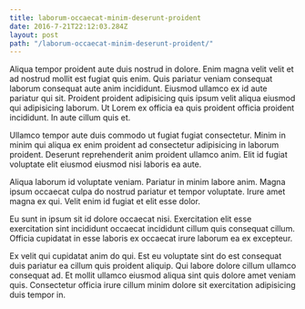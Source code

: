 ```yaml
---
title: laborum-occaecat-minim-deserunt-proident
date: 2016-7-21T22:12:03.284Z
layout: post
path: "/laborum-occaecat-minim-deserunt-proident/"
---
```


Aliqua tempor proident aute duis nostrud in dolore. Enim magna velit velit et ad nostrud mollit est fugiat quis enim. Quis pariatur veniam consequat laborum consequat aute anim incididunt. Eiusmod ullamco ex id aute pariatur qui sit. Proident proident adipisicing quis ipsum velit aliqua eiusmod qui adipisicing laborum. Ut Lorem ex officia ea quis proident officia proident incididunt. In aute cillum quis et.

Ullamco tempor aute duis commodo ut fugiat fugiat consectetur. Minim in minim qui aliqua ex enim proident ad consectetur adipisicing in laborum proident. Deserunt reprehenderit anim proident ullamco anim. Elit id fugiat voluptate elit eiusmod eiusmod nisi laboris ea aute.

Aliqua laborum id voluptate veniam. Pariatur in minim labore anim. Magna ipsum occaecat culpa do nostrud pariatur et tempor voluptate. Irure amet magna ex qui. Velit enim id fugiat et elit esse dolor.

Eu sunt in ipsum sit id dolore occaecat nisi. Exercitation elit esse exercitation sint incididunt occaecat incididunt cillum quis consequat cillum. Officia cupidatat in esse laboris ex occaecat irure laborum ea ex excepteur.

Ex velit qui cupidatat anim do qui. Est eu voluptate sint do est consequat duis pariatur ea cillum quis proident aliquip. Qui labore dolore cillum ullamco consequat ad. Et mollit ullamco eiusmod aliqua sint quis dolore amet veniam quis. Consectetur officia irure cillum minim dolore sit exercitation adipisicing duis tempor in.